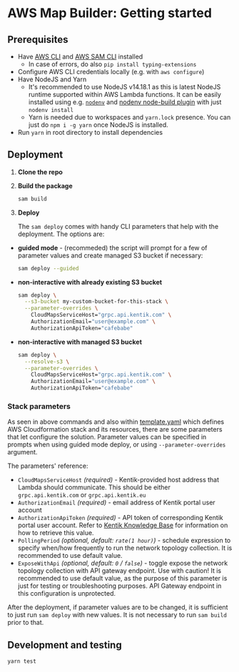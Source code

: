 # AWS Map Builder: Getting started

## Prerequisites

- Have [AWS CLI](https://docs.aws.amazon.com/cli/latest/userguide/getting-started-install.html) and [AWS SAM CLI](https://aws.amazon.com/serverless/sam/) installed
  - In case of errors, do also `pip install typing-extensions`
- Configure AWS CLI credentials locally (e.g. with `aws configure`)
- Have NodeJS and Yarn
  - It's recommended to use NodeJS v14.18.1 as this is latest NodeJS runtime supported within AWS Lambda functions. It can be easily installed using e.g. [`nodenv`](https://github.com/nodenv/nodenv) and [nodenv node-build plugin](https://github.com/nodenv/node-build#readme) with just `nodenv install`
  - Yarn is needed due to workspaces and `yarn.lock` presence. You can just do `npm i -g yarn` once NodeJS is installed.
- Run `yarn` in root directory to install dependencies

## Deployment

1. **Clone the repo**
1. **Build the package**

   ```sh
   sam build
   ```

1. **Deploy**

   The `sam deploy` comes with handy CLI parameters that help with the deployment. The options are:

- **guided mode** - (recommeded) the script will prompt for a few of parameter values and create managed S3 bucket if necessary:

  ```sh
  sam deploy --guided
  ```

- **non-interactive with already existing S3 bucket**

  ```sh
  sam deploy \
    --s3-bucket my-custom-bucket-for-this-stack \
    --parameter-overrides \
      CloudMapsServiceHost="grpc.api.kentik.com" \
      AuthorizationEmail="user@example.com" \
      AuthorizationApiToken="cafebabe"
  ```

- **non-interactive with managed S3 bucket**

  ```sh
  sam deploy \
    --resolve-s3 \
    --parameter-overrides \
      CloudMapsServiceHost="grpc.api.kentik.com" \
      AuthorizationEmail="user@example.com" \
      AuthorizationApiToken="cafebabe"
  ```

### Stack parameters

As seen in above commands and also within [template.yaml](template.yaml) which defines AWS Cloudformation stack and its resources, there are some parameters that let configure the solution. Parameter values can be specified in prompts when using guided mode deploy, or using `--parameter-overrides` argument.

The parameters' reference:

- `CloudMapsServiceHost` *(required)* - Kentik-provided host address that Lambda should communicate. This should be either `grpc.api.kentik.com` or `grpc.api.kentik.eu`
- `AuthorizationEmail` *(required)* - email address of Kentik portal user account
- `AuthorizationApiToken` *(required)* - API token of corresponding Kentik portal user account. Refer to [Kentik Knowledge Base](https://kb.kentik.com/v4/Cb21.htm#Cb21-API_Token) for information on how to retrieve this value.
- `PollingPeriod` *(optional, default: `rate(1 hour)`)* - schedule expression to specify when/how frequently to run the network topology collection. It is recommended to use default value.
- `ExposeWithApi` *(optional, default: `0` / `false`)* - toggle expose the network topology collection with API gateway endpoint. Use with caution! It is recommended to use default value, as the purpose of this parameter is just for testing or troubleshooting purposes. API Gateway endpoint in this configuration is unprotected.

After the deployment, if parameter values are to be changed, it is sufficient to just run `sam deploy` with new values. It is not necessary to run `sam build` prior to that.

## Development and testing

```sh
yarn test
```
